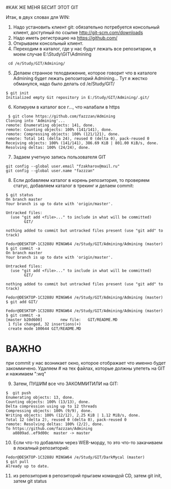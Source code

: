 #КАК  ЖЕ МЕНЯ БЕСИТ ЭТОТ GIT

Итак, в двух словах для WIN:
1. Надо установить клиент git: обязательно потребуется консольный клиент, доступный по ссылке http://git-scm.com/downloads
2. Надо иметь регистрацию на https://github.com/
3. Открываем консольный клиент.
4. Переходим в каталог, где у нас будут лежать все репозитарии, в моем случае E:\Study\GIT\Admining
```
 cd /e/Study/GIT/Admining/
```
5. Делаем странное телодвижение, которое говорит что в каталоге Admining будет лежать репозиторий Admining... Тут я жестко обманулся, надо было делать 
cd /e/Study/GIT/
```
$ git init
Initialized empty Git repository in E:/Study/GIT/Admining/.git/
```
6. Копируем в каталог все г..., что налабали в https
```
 $ git clone https://github.com/fazzzan/Admining
Cloning into 'Admining'...
remote: Enumerating objects: 141, done.
remote: Counting objects: 100% (141/141), done.
remote: Compressing objects: 100% (121/121), done.
remote: Total 141 (delta 24), reused 0 (delta 0), pack-reused 0
Receiving objects: 100% (141/141), 386.69 KiB | 801.00 KiB/s, done.
Resolving deltas: 100% (24/24), done.
```
7. Задаем учетную запись пользователя GIT
```
git config --global user.email "fzakharov@mail.ru"
git config --global user.name "fazzzan"
```
8. Если добавляем каталог в корень репозитория, то проверяем статус, добавляем каталог в трекинг и делаем commit:
```
$ git status
On branch master
Your branch is up to date with 'origin/master'.

Untracked files:
  (use "git add <file>..." to include in what will be committed)
        GIT/

nothing added to commit but untracked files present (use "git add" to track)

Fedor@DESKTOP-1C3288U MINGW64 /e/Study/GIT/Admining/Admining (master)
$ git commit -a
On branch master
Your branch is up to date with 'origin/master'.

Untracked files:
  (use "git add <file>..." to include in what will be committed)
        GIT/

nothing added to commit but untracked files present (use "git add" to track)

Fedor@DESKTOP-1C3288U MINGW64 /e/Study/GIT/Admining/Admining (master)
$ git add GIT/

Fedor@DESKTOP-1C3288U MINGW64 /e/Study/GIT/Admining/Admining (master)
$ git commit -a
[master b20d600]        new file:   GIT/README.MD
 1 file changed, 32 insertions(+)
 create mode 100644 GIT/README.MD
```
# ВАЖНО
при commit у нас возникает окно, которое отображает что именно будет закоммичено. Удаляем # на тех файлах, которые должны улететь на GIT
и нажимаем
":wq"

9. Затем, ПУШИМ все что ЗАКОММИТИЛИ на GIT:
```
$  git push
Enumerating objects: 13, done.
Counting objects: 100% (13/13), done.
Delta compression using up to 12 threads
Compressing objects: 100% (9/9), done.
Writing objects: 100% (12/12), 2.25 KiB | 1.12 MiB/s, done.
Total 12 (delta 2), reused 0 (delta 0), pack-reused 0
remote: Resolving deltas: 100% (2/2), done.
To https://github.com/fazzzan/Admining
   a0809ad..ef9d00c  master -> master

```
10. Если что-то добавляли через WEB-морду, то это что-то закачиваем в локалный репозиторий:
```
Fedor@DESKTOP-1C3288U MINGW64 /e/Study/GIT/DarkMycal (master)
$ git pull
Already up to date.
```
11. из репозитория в репозиторий прыгаем командой CD, затем git init, затем git status